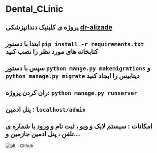 # Dental_CLinic
پروژه ی کلینیک دندانپزشکی [dr-alizade](https://dr-alizade.ir/)
---
ابتدا با دستور `pip install -r requirements.txt` کتابخانه های مورد نظر را نصب کنید
---
سپس با دستور `python mange.py makemigrations` و `python manage.py migrate` دیتابیس را ایجاد کنید
---
ران کردن پروژه: `python manage.py runserver`
---
پنل ادمین : `localhost/admin`
---
امکانات : سیستم لایک و ویو ، ثبت نام و ورود با شماره ی تلفن ، پنل ادمین جازمین و...
---
![alt - Github]("file://C:/Users/ShahrRayane.IR/Desktop/Screenshot%20(164).png")
